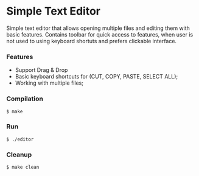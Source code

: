 # Simple Text Editor

Simple text editor that allows opening multiple files and editing them with basic features. Contains toolbar for quick access to features, when user is not used to using keyboard shortuts and prefers clickable interface.

### Features

- Support Drag & Drop
- Basic keyboard shortcuts for (CUT, COPY, PASTE, SELECT ALL);
- Working with multiple files;

### Compilation

`$ make`

### Run
`$ ./editor`

### Cleanup

`$ make clean`
